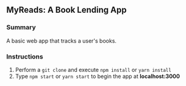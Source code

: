 ## MyReads: A Book Lending App

### Summary
  A basic web app that tracks a user's books.

### Instructions

1. Perform a `git clone` and execute `npm install` or `yarn install`
2. Type `npm start` or `yarn start` to begin the app at **localhost:3000**
